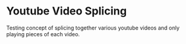 # Youtube Video Splicing
Testing concept of splicing together various youtube videos and only playing pieces of each video.
